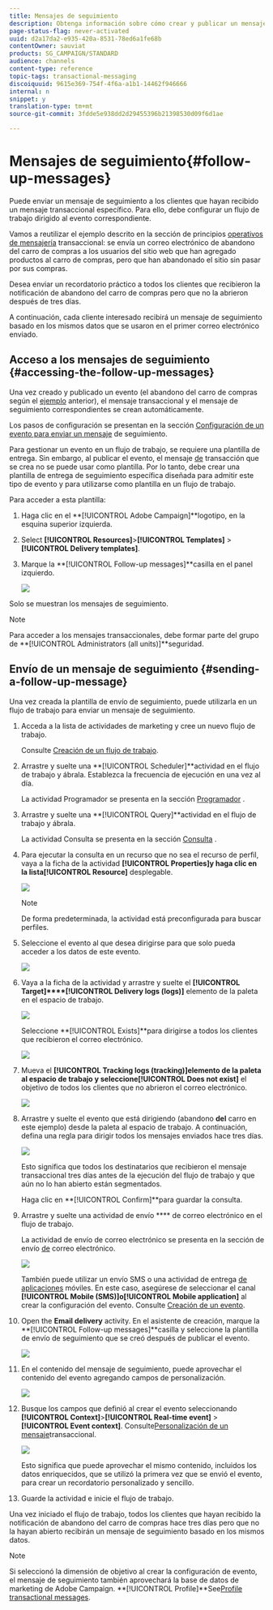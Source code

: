```yaml
---
title: Mensajes de seguimiento
description: Obtenga información sobre cómo crear y publicar un mensaje de seguimiento.
page-status-flag: never-activated
uuid: d2a17da2-e935-420a-8531-78ed6a1fe68b
contentOwner: sauviat
products: SG_CAMPAIGN/STANDARD
audience: channels
content-type: reference
topic-tags: transactional-messaging
discoiquuid: 9615e369-754f-4f6a-a1b1-14462f946666
internal: n
snippet: y
translation-type: tm+mt
source-git-commit: 3fdde5e938dd2d29455396b21398530d09f6d1ae

---
```



# Mensajes de seguimiento{#follow-up-messages}

Puede enviar un mensaje de seguimiento a los clientes que hayan recibido un mensaje transaccional específico. Para ello, debe configurar un flujo de trabajo dirigido al evento correspondiente.

Vamos a reutilizar el ejemplo descrito en la sección de principios [operativos de mensajería](../../channels/using/about-transactional-messaging.md#transactional-messaging-operating-principle) transaccional: se envía un correo electrónico de abandono del carro de compras a los usuarios del sitio web que han agregado productos al carro de compras, pero que han abandonado el sitio sin pasar por sus compras.

Desea enviar un recordatorio práctico a todos los clientes que recibieron la notificación de abandono del carro de compras pero que no la abrieron después de tres días.

A continuación, cada cliente interesado recibirá un mensaje de seguimiento basado en los mismos datos que se usaron en el primer correo electrónico enviado.

## Acceso a los mensajes de seguimiento {#accessing-the-follow-up-messages}

Una vez creado y publicado un evento (el abandono del carro de compras según el [ejemplo](../../channels/using/about-transactional-messaging.md#transactional-messaging-operating-principle) anterior), el mensaje transaccional y el mensaje de seguimiento correspondientes se crean automáticamente.

Los pasos de configuración se presentan en la sección [Configuración de un evento para enviar un mensaje](../../administration/using/configuring-transactional-messaging.md#configuring-an-event-to-send-a-follow-up-message) de seguimiento.

Para gestionar un evento en un flujo de trabajo, se requiere una plantilla de entrega. Sin embargo, al publicar el evento, el mensaje [de](../../channels/using/event-transactional-messages.md) transacción que se crea no se puede usar como plantilla. Por lo tanto, debe crear una plantilla de entrega de seguimiento específica diseñada para admitir este tipo de evento y para utilizarse como plantilla en un flujo de trabajo.

Para acceder a esta plantilla:

1. Haga clic en el **[!UICONTROL Adobe Campaign]**logotipo, en la esquina superior izquierda.
1. Select **[!UICONTROL Resources]**>**[!UICONTROL Templates]** > **[!UICONTROL Delivery templates]**.
1. Marque la **[!UICONTROL Follow-up messages]**casilla en el panel izquierdo.

   ![](assets/message-center_follow-up-search.png)

Solo se muestran los mensajes de seguimiento.

>[!NOTE]
>
>Para acceder a los mensajes transaccionales, debe formar parte del grupo de **[!UICONTROL Administrators (all units)]**seguridad.

## Envío de un mensaje de seguimiento {#sending-a-follow-up-message}

Una vez creada la plantilla de envío de seguimiento, puede utilizarla en un flujo de trabajo para enviar un mensaje de seguimiento.

1. Acceda a la lista de actividades de marketing y cree un nuevo flujo de trabajo.

   Consulte [Creación de un flujo de trabajo](../../automating/using/building-a-workflow.md#creating-a-workflow).

1. Arrastre y suelte una **[!UICONTROL Scheduler]**actividad en el flujo de trabajo y ábrala. Establezca la frecuencia de ejecución en una vez al día.

   La actividad Programador se presenta en la sección [Programador](../../automating/using/scheduler.md) .

1. Arrastre y suelte una **[!UICONTROL Query]**actividad en el flujo de trabajo y ábrala.

   La actividad Consulta se presenta en la sección [Consulta](../../automating/using/query.md) .

1. Para ejecutar la consulta en un recurso que no sea el recurso de perfil, vaya a la ficha de la actividad **[!UICONTROL Properties]**y haga clic en la lista**[!UICONTROL Resource]** desplegable.

   ![](assets/message-center_follow-up-query-properties.png)

   >[!NOTE]
   >
   >De forma predeterminada, la actividad está preconfigurada para buscar perfiles.

1. Seleccione el evento al que desea dirigirse para que solo pueda acceder a los datos de este evento.

   ![](assets/message-center_follow-up-query-resource.png)

1. Vaya a la ficha de la actividad y arrastre y suelte el **[!UICONTROL Target]****[!UICONTROL Delivery logs (logs)]** elemento de la paleta en el espacio de trabajo.

   ![](assets/message-center_follow-up-delivery-logs.png)

   Seleccione **[!UICONTROL Exists]**para dirigirse a todos los clientes que recibieron el correo electrónico.

   ![](assets/message-center_follow-up-delivery-logs-exists.png)

1. Mueva el **[!UICONTROL Tracking logs (tracking)]**elemento de la paleta al espacio de trabajo y seleccione**[!UICONTROL Does not exist]** el objetivo de todos los clientes que no abrieron el correo electrónico.

   ![](assets/message-center_follow-up-delivery-and-tracking-logs.png)

1. Arrastre y suelte el evento que está dirigiendo (abandono **del** carro en este ejemplo) desde la paleta al espacio de trabajo. A continuación, defina una regla para dirigir todos los mensajes enviados hace tres días.

   ![](assets/message-center_follow-up-created.png)

   Esto significa que todos los destinatarios que recibieron el mensaje transaccional tres días antes de la ejecución del flujo de trabajo y que aún no lo han abierto están segmentados.

   Haga clic en **[!UICONTROL Confirm]**para guardar la consulta.

1. Arrastre y suelte una actividad de envío **** de correo electrónico en el flujo de trabajo.

   La actividad de envío de correo electrónico se presenta en la sección de envío [de](../../automating/using/email-delivery.md) correo electrónico.

   ![](assets/message-center_follow-up-workflow.png)

   También puede utilizar un envío [](../../automating/using/sms-delivery.md) SMS o una actividad de entrega [de aplicaciones](../../automating/using/push-notification-delivery.md) móviles. En este caso, asegúrese de seleccionar el canal **[!UICONTROL Mobile (SMS)]**o**[!UICONTROL Mobile application]** al crear la configuración del evento. Consulte [Creación de un evento](../../administration/using/configuring-transactional-messaging.md#creating-an-event).

1. Open the **Email delivery** activity. En el asistente de creación, marque la **[!UICONTROL Follow-up messages]**casilla y seleccione la plantilla de envío de seguimiento que se creó después de publicar el evento.

   ![](assets/message-center_follow-up-template.png)

1. En el contenido del mensaje de seguimiento, puede aprovechar el contenido del evento agregando campos de personalización.

   ![](assets/message-center_follow-up-content.png)

1. Busque los campos que definió al crear el evento seleccionando **[!UICONTROL Context]**>**[!UICONTROL Real-time event]** > **[!UICONTROL Event context]**. Consulte[Personalización de un mensaje](../../channels/using/event-transactional-messages.md#personalizing-a-transactional-message)transaccional.

   ![](assets/message-center_follow-up-personalization.png)

   Esto significa que puede aprovechar el mismo contenido, incluidos los datos enriquecidos, que se utilizó la primera vez que se envió el evento, para crear un recordatorio personalizado y sencillo.

1. Guarde la actividad e inicie el flujo de trabajo.

Una vez iniciado el flujo de trabajo, todos los clientes que hayan recibido la notificación de abandono del carro de compras hace tres días pero que no la hayan abierto recibirán un mensaje de seguimiento basado en los mismos datos.

>[!NOTE]
>
>Si seleccionó la dimensión de objetivo al crear la configuración de evento, el mensaje de seguimiento también aprovechará la base de datos de marketing de Adobe Campaign. **[!UICONTROL Profile]**See[Profile transactional messages](../../channels/using/profile-transactional-messages.md).


